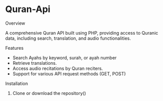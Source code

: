# Quran-Api




Overview

A comprehensive Quran API built using PHP, providing access to Quranic data, including search, translation, and audio functionalities.

Features

- Search Ayahs by keyword, surah, or ayah number
- Retrieve translations.
- Access audio recitations by Quran reciters.
- Support for various API request methods (GET, POST)




Installation

1. Clone or download the repository()
